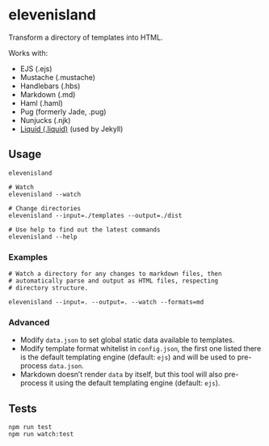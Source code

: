 # elevenisland

Transform a directory of templates into HTML.

Works with:

* EJS (.ejs)
* Mustache (.mustache)
* Handlebars (.hbs)
* Markdown (.md)
* Haml (.haml)
* Pug (formerly Jade, .pug)
* Nunjucks (.njk)
* [Liquid (.liquid)](https://www.npmjs.com/package/liquidjs) (used by Jekyll)

## Usage

```
elevenisland

# Watch
elevenisland --watch

# Change directories
elevenisland --input=./templates --output=./dist

# Use help to find out the latest commands
elevenisland --help
```

### Examples

```
# Watch a directory for any changes to markdown files, then
# automatically parse and output as HTML files, respecting
# directory structure.

elevenisland --input=. --output=. --watch --formats=md
```

### Advanced

* Modify `data.json` to set global static data available to templates.
* Modify template format whitelist in `config.json`, the first one listed there is the default templating engine (default: `ejs`) and will be used to pre-process `data.json`.
* Markdown doesn’t render `data` by itself, but this tool will also pre-process it using the default templating engine (default: `ejs`).

## Tests

```
npm run test
npm run watch:test
```